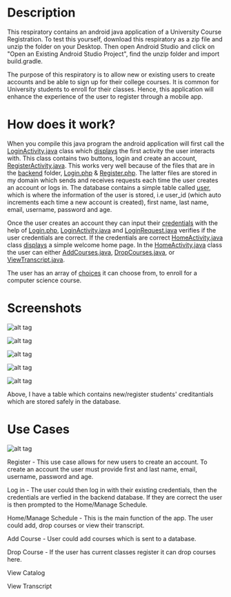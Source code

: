 Description
======

This respiratory contains an android java application of a University Course Registration. To test this yourself, download this respiratory as a zip file and unzip the folder on your Desktop. Then open Android Studio and click on "Open an Existing Android Studio Project", find the unzip folder and import build.gradle.

The purpose of this respiratory is to allow new or existing users to create accounts and be able to sign up for their college courses. It is common for University students to enroll for their classes. Hence, this application will enhance the experience of the user to register through a mobile app.

How does it work?
======

When you compile this java program the android application will first call the [LoginActivity.java](app/src/main/java/com/registration/course/university/LoginActivity.java) class which [displays](Screenshots/Home-2.png) the first activity the user interacts with. This class contains two buttons, login and create an account, [RegisterActivity.java](app/src/main/java/com/registration/course/university/RegisterActivity.java). This works very well because of the files that are in the [backend](backend) folder, [Login.php](backend/Login.php) & [Register.php](backend/Register.php). The latter files are stored in my domain which sends and receives requests each time the user creates an account or logs in. The database contains a simple table called [user](Screenshots/Database.png), which is where the information of the user is stored, i.e user_id (which auto increments each time a new account is created), first name, last name, email, username, password and age.  

Once the user creates an account they can input their [credentials](Screenshots/Home-2.png) with the help of [Login.php](backend/Login.php), [LoginActivity.java](app/src/main/java/com/registration/course/university/LoginActivity.java) and [LoginRequest.java](app/src/main/java/com/registration/course/university/LoginRequest.java) verifies if the user credentials are correct. If the credentials are correct [HomeActivity.java](app/src/main/java/com/registration/course/university/HomeActivity.java) class [displays](Screenshots/Home.png) a simple welcome home page. In the [HomeActivity.java](app/src/main/java/com/registration/course/university/HomeActivity.java) class the user can either [AddCourses.java](app/src/main/java/com/registration/course/university/AddCourses.java), [DropCourses.java](app/src/main/java/com/registration/course/university/DropCourses.java), or [ViewTranscript.java](app/src/main/java/com/registration/course/university/Transcript.java).

The user has an array of [choices](Screenshots/Add_Courses.png) it can choose from, to enroll for a computer science course. 

Screenshots
======
![alt tag](Screenshots/Home-2.png "Log in")

![alt tag](Screenshots/Register-2.png "Register")

![alt tag](Screenshots/Welcome.png "Welcome!")

![alt tag](Screenshots/Add_Courses.png "Register for courses!")

![alt tag](Screenshots/Database.png "Database")

Above, I have a table which contains new/register students' creditantials which are stored safely in the database.

Use Cases
======
![alt tag](https://cloud.githubusercontent.com/assets/11867058/21087373/7487f0e2-bfe2-11e6-8bf9-d97d105b385b.png)

Register - This use case allows for new users to create an account. To create an account the user must provide first and last name, email, username, password and age. 
  
Log in - The user could then log in with their existing credentials, then the credentials are verfied in the backend database. If they are correct the user is then prompted to the Home/Manage Schedule.

Home/Manage Schedule - This is the main function of the app. The user could add, drop courses or view their transcript.

Add Course - User could add courses which is sent to a database.
  
Drop Course - If the user has current classes register it can drop courses here. 
  
View Catalog

View Transcript
